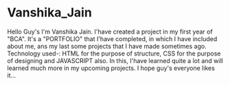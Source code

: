 # Vanshika_Jain
Hello Guy's I'm Vanshika Jain. I'have created a project in my first year of "BCA". It's a "PORTFOLIO" that I'have completed, in which I have included about me, ans my last some projects that I have made sometimes ago. Technology used-: HTML for the purpose of structure, CSS for the purpose of designing and JAVASCRIPT also. In this, I'have learned quite a lot and will learned much more in my upcoming projects. I hope guy's everyone likes it...
